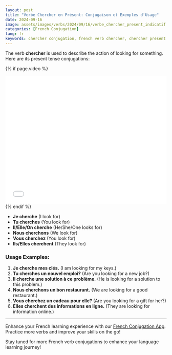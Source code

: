 ```yaml
---
layout: post
title: "Verbe Chercher en Présent: Conjugaison et Exemples d'Usage"
date: 2024-09-16
image: assets/images/verbs/2024/09/16/verbe_chercher_present_indicatif.png
categories: [French Conjugation]
lang: fr
keywords: chercher conjugation, french verb chercher, chercher present tense, french conjugation
---
```


The verb **chercher** is used to describe the action of looking for something. Here are its present tense conjugations:

<!-- Video Embed Section -->
{% if page.video %}
<div class="video-embed">
  <iframe width="100%" height="400" src="{{ page.video | escape }}" frameborder="0" allowfullscreen></iframe>
</div>
{% endif %}

- **Je cherche** (I look for)
- **Tu cherches** (You look for)
- **Il/Elle/On cherche** (He/She/One looks for)
- **Nous cherchons** (We look for)
- **Vous cherchez** (You look for)
- **Ils/Elles cherchent** (They look for)

### Usage Examples:

1. **Je cherche mes clés.** (I am looking for my keys.)
2. **Tu cherches un nouvel emploi?** (Are you looking for a new job?)
3. **Il cherche une solution à ce problème.** (He is looking for a solution to this problem.)
4. **Nous cherchons un bon restaurant.** (We are looking for a good restaurant.)
5. **Vous cherchez un cadeau pour elle?** (Are you looking for a gift for her?)
6. **Elles cherchent des informations en ligne.** (They are looking for information online.)

---

Enhance your French learning experience with our [French Conjugation App]({{site.appStore.url}}). Practice more verbs and improve your skills on the go!

Stay tuned for more French verb conjugations to enhance your language learning journey!
